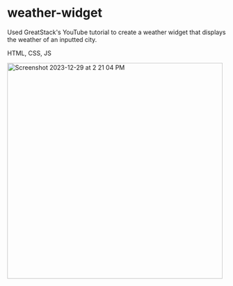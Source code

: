 # weather-widget
Used GreatStack's YouTube tutorial to create a weather widget that displays the weather of an inputted city. 

HTML, CSS, JS


<img width="495" alt="Screenshot 2023-12-29 at 2 21 04 PM" src="https://github.com/m-kabir02/weather-widget/assets/97767575/52b51225-a5d4-4937-ba92-949452d0c461">
